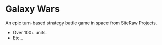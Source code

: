 # Galaxy Wars

An epic turn-based strategy battle game in space from SiteRaw Projects.

- Over 100+ units.
- Etc...
